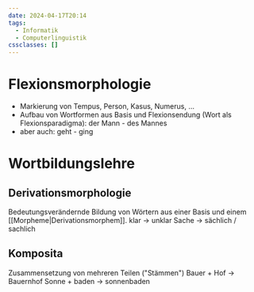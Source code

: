 ```yaml
---
date: 2024-04-17T20:14
tags:
  - Informatik
  - Computerlinguistik
cssclasses: []
---
```

# Flexionsmorphologie
- Markierung von Tempus, Person, Kasus, Numerus, ...
- Aufbau von Wortformen aus Basis und Flexionsendung (Wort als Flexionsparadigma): der Mann - des Mannes
- aber auch: geht - ging

# Wortbildungslehre
## Derivationsmorphologie
Bedeutungsverändernde Bildung von Wörtern aus einer Basis und einem [[Morpheme|Derivationsmorphem]].
klar $\to$ unklar
Sache $\to$ sächlich / sachlich

## Komposita
Zusammensetzung von mehreren Teilen ("Stämmen")
Bauer + Hof $\to$ Bauernhof
Sonne + baden $\to$ sonnenbaden